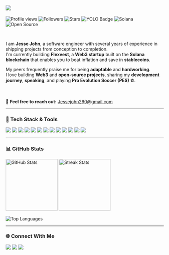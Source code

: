 <h1 align="left">
  <img src="https://readme-typing-svg.herokuapp.com/?font=Righteous&size=35&center=true&vCenter=true&width=500&height=70&duration=4000&lines=Hi+There!;I'm+Billionaire+|+Dev;" />
</h1>

<!-- PROFILE BADGES -->
<p align="left">
  <img src="https://komarev.com/ghpvc/?username=JesseJohn&label=Profile%20views&color=brightgreen&style=for-the-badge" alt="Profile views" />
  <img src="https://img.shields.io/github/followers/JesseJohn?label=Followers&style=for-the-badge&color=blue" alt="Followers" />
  <img src="https://img.shields.io/github/stars/JesseJohn?label=Stars&style=for-the-badge&color=yellow" alt="Stars" />
  <img src="https://img.shields.io/badge/YOLO-You%20want%20it%3F%20You%20merge%20it!-brightgreen?style=for-the-badge" alt="YOLO Badge" />
  <img src="https://img.shields.io/badge/Built%20on-Solana-9945FF?style=for-the-badge&logo=solana" alt="Solana" />
  <img src="https://img.shields.io/badge/Open%20Source-Lover-orange?style=for-the-badge&logo=open-source-initiative" alt="Open Source" />
</p>

<br/>

<div align="left">

I am **Jesse John**, a software engineer with several years of experience in shipping projects from conception to completion.  
I'm currently building **Flexvest**, a **Web3 startup** built on the **Solana blockchain** that enables you to beat inflation and save in **stablecoins**.  

My peers frequently praise me for being **adaptable** and **hardworking**.  
I love building **Web3** and **open-source projects**, sharing my **development journey**, **speaking**, and playing **Pro Evolution Soccer (PES)** ⚽.

<br/>

📧 **Feel free to reach out:** [Jessejohn260@gmail.com](mailto:Jessejohn260@gmail.com)
</div>

---

### 🧰 Tech Stack & Tools

<p align="left">
  <img src="https://img.shields.io/badge/HTML5-E34F26?style=for-the-badge&logo=html5&logoColor=white" />
  <img src="https://img.shields.io/badge/CSS3-1572B6?style=for-the-badge&logo=css3&logoColor=white" />
  <img src="https://img.shields.io/badge/JavaScript-F7DF1E?style=for-the-badge&logo=javascript&logoColor=black" />
  <img src="https://img.shields.io/badge/React-61DAFB?style=for-the-badge&logo=react&logoColor=black" />
  <img src="https://img.shields.io/badge/Next.js-000000?style=for-the-badge&logo=next.js&logoColor=white" />
  <img src="https://img.shields.io/badge/TailwindCSS-38B2AC?style=for-the-badge&logo=tailwind-css&logoColor=white" />
  <img src="https://img.shields.io/badge/Node.js-43853D?style=for-the-badge&logo=node.js&logoColor=white" />
  <img src="https://img.shields.io/badge/Python-3776AB?style=for-the-badge&logo=python&logoColor=white" />
  <img src="https://img.shields.io/badge/Solana-9945FF?style=for-the-badge&logo=solana&logoColor=white" />
  <img src="https://img.shields.io/badge/Web3.js-F16822?style=for-the-badge&logo=web3.js&logoColor=white" />
  <img src="https://img.shields.io/badge/Git-F05033?style=for-the-badge&logo=git&logoColor=white" />
  <img src="https://img.shields.io/badge/GitHub-181717?style=for-the-badge&logo=github&logoColor=white" />
  <img src="https://img.shields.io/badge/Vite-646CFF?style=for-the-badge&logo=vite&logoColor=white" />
</p>

---

### 📊 GitHub Stats

<p align="left">
  <img src="https://github-readme-stats.vercel.app/api?username=JesseJohn&show_icons=true&theme=radical" alt="GitHub Stats" height="165" />
  <img src="https://github-readme-streak-stats.herokuapp.com/?user=JesseJohn&theme=radical" alt="Streak Stats" height="165" />
</p>

<p align="left">
  <img src="https://github-readme-stats.vercel.app/api/top-langs/?username=JesseJohn&layout=compact&theme=radical" alt="Top Languages" />
</p>

---

### 🌐 Connect With Me

<p align="left">
  <a href="https://twitter.com/" target="_blank"><img src="https://img.shields.io/badge/Twitter-1DA1F2?style=for-the-badge&logo=twitter&logoColor=white" /></a>
  <a href="https://github.com/JesseJohn" target="_blank"><img src="https://img.shields.io/badge/GitHub-181717?style=for-the-badge&logo=github&logoColor=white" /></a>
  <a href="mailto:Jessejohn260@gmail.com"><img src="https://img.shields.io/badge/Email-D14836?style=for-the-badge&logo=gmail&logoColor=white" /></a>
</p>
